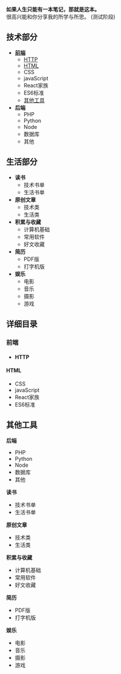 **如果人生只能有一本笔记，那就是这本。**  
很高兴能和你分享我的所学与所思。
(测试阶段)
## 技术部分
- [**前端**](#前端)
	- [HTTP](#http)
	- [HTML](#html)
	- CSS
	- javaScript
	- React家族
	- ES6标准
	- [其他工具](#其他工具)
- **后端**
	- PHP
	- Python
	- Node
	- 数据库
	- 其他


## 生活部分
- **读书**
	- 技术书单
	- 生活书单
- **原创文章**
	- 技术类
	- 生活类
- **积累与收藏**
	- 计算机基础
	- 常用软件
	- 好文收藏
- **简历**
	- PDF版
	- 打字机版
- **娱乐**
	- 电影
	- 音乐
	- 摄影
	- 游戏

## 详细目录
### 前端
- #### HTTP
#### HTML
- CSS
- javaScript
- React家族
- ES6标准
## 其他工具

**后端**
- PHP
- Python
- Node
- 数据库
- 其他

**读书**
- 技术书单
- 生活书单

**原创文章**
- 技术类
- 生活类

**积累与收藏**
- 计算机基础
- 常用软件
- 好文收藏

**简历**
- PDF版
- 打字机版

**娱乐**
- 电影
- 音乐
- 摄影
- 游戏
